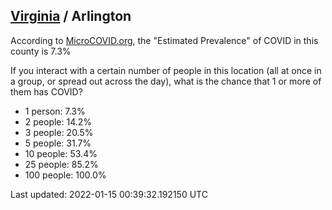 
## [Virginia](/united-states/virginia) / Arlington

According to [MicroCOVID.org](http://microcovid.org),
the "Estimated Prevalence" of COVID in this county is 7.3%

If you interact with a certain number of people in this location
(all at once in a group, or spread out across the day), what is the chance that
1 or more of them has COVID?

- 1 person: 7.3%
- 2 people: 14.2%
- 3 people: 20.5%
- 5 people: 31.7%
- 10 people: 53.4%
- 25 people: 85.2%
- 100 people: 100.0%

Last updated: 2022-01-15 00:39:32.192150 UTC
